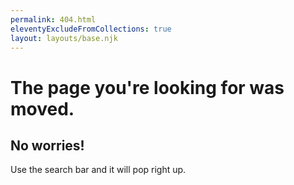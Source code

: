 ```yaml
---
permalink: 404.html
eleventyExcludeFromCollections: true
layout: layouts/base.njk
---
```

# The page you're looking for was moved.
## No worries!
Use the search bar and it will pop right up.

<link href="/_pagefind/pagefind-ui.css" rel="stylesheet">
<div id="search" class="search"></div>
<script src="/_pagefind/pagefind-ui.js" onload="new PagefindUI({ element: '#search', showImages: false });"></script>